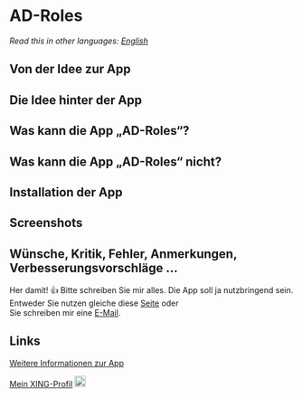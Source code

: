 # AD-Roles

*Read this in other languages: [English](README.md)*

## Von der Idee zur App

## Die Idee hinter der App

## Was kann die App „AD-Roles“?

## Was kann die App „AD-Roles“ nicht?

## Installation der App

## Screenshots

## Wünsche, Kritik, Fehler, Anmerkungen, Verbesserungsvorschläge ...

Her damit! :+1: Bitte schreiben Sie mir alles. Die App soll ja nutzbringend sein.
Entweder Sie nutzen gleiche diese [Seite](https://github.com/hiroladev/RunningPlan/issues) oder\
Sie schreiben mir eine <a href="mailto:development@hirola.de">E-Mail<a>.

## Links

[Weitere Informationen zur App](https://www.hirola.de/s/ad-roles/)

[Mein XING-Profil](https://www.xing.com/profile/Michael_Schmidt2350/cv) <image src="https://user-images.githubusercontent.com/48058062/152635585-d82a0f6d-1c4b-42c5-831f-eaf3caba1bd8.png" width="20" height="20">

